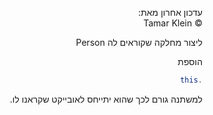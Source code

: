 <div dir="rtl">
  
  עדכון אחרון מאת:  <br>
  © Tamar Klein
  
ליצור מחלקה שקוראים לה Person

הוספת
```Java
.this
```
למשתנה גורם לכך שהוא יתייחס לאובייקט שקראנו לו.

</div>
